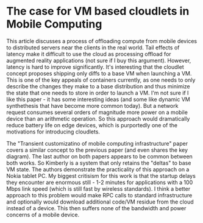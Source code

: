 # The case for VM based cloudlets in Mobile Computing

This article discusses a process of offloading compute from mobile devices to distributed servers near the clients in the real world. Tail effects of latency make it difficult to use the cloud as processing offload for augmented reality applications (not sure if I buy this argument). However, latency is hard to improve significantly. It's interesting that the cloudlet concept proposes shipping only diffs to a base VM when launching a VM. This is one of the key appeals of containers currently, as one needs to only describe the changes they make to a base distribution and thus minimize the state that one needs to store in order to launch a VM. I'm not sure if I like this paper - it has some interesting ideas (and some like dynamic VM synthethesis that have become more common today). But a network request consumes several orders of magnitude more power on a mobile device than an arithmetic operation. So this approach would dramatically reduce battery life on edge devices, which is purportedly one of the motivations for introducing cloudlets.

The "Transient customizatino of mobile computing infrastructure" paper covers a similar concept to the previous paper (and even shares the key diagram). The last author on both papers appears to be common between both works. So Kimberly is a system that only retains the "deltas" to base VM state. The authors demonstrate the practicality of this approach on a Nokia tablet PC. My biggest critisism for this work is that the startup delays they encounter are enormous still - 1-2 minutes for applications with a 100 Mbps link speed (which is still fast by wireless standards). I think a better approach to this problem would make RPC calls to standard infrastructure and optionally would download additional code/VM residue from the cloud instead of a device. This then suffers none of the bandwidth and power concerns of a mobile device.
